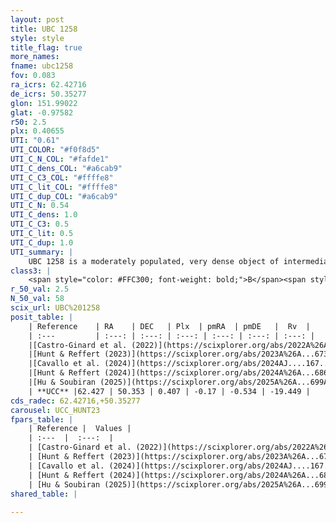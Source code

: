 ```yaml
---
layout: post
title: UBC 1258
style: style
title_flag: true
more_names: 
fname: ubc1258
fov: 0.083
ra_icrs: 62.42716
de_icrs: 50.35277
glon: 151.99022
glat: -0.97582
r50: 2.5
plx: 0.40655
UTI: "0.61"
UTI_COLOR: "#f0f8d5"
UTI_C_N_COL: "#fafde1"
UTI_C_dens_COL: "#a6cab9"
UTI_C_C3_COL: "#ffffe8"
UTI_C_lit_COL: "#ffffe8"
UTI_C_dup_COL: "#a6cab9"
UTI_C_N: 0.54
UTI_C_dens: 1.0
UTI_C_C3: 0.5
UTI_C_lit: 0.5
UTI_C_dup: 1.0
UTI_summary: |
    UBC 1258 is a moderately populated, very dense object of intermediate C3 quality. It was recently reported but it is moderately studied in the literature.
class3: |
    <span style="color: #FFC300; font-weight: bold;">B</span><span style="color: #FFC300; font-weight: bold;">B</span>
r_50_val: 2.5
N_50_val: 58
scix_url: UBC%201258
posit_table: |
    | Reference    | RA    | DEC   | Plx  | pmRA  | pmDE   |  Rv  |
    | :---         | :---: | :---: | :---: | :---: | :---: | :---: |
    |[Castro-Ginard et al. (2022)](https://scixplorer.org/abs/2022A%26A...661A.118C) | 62.43 | 50.35 | 0.41 | -0.17 | -0.53 | -- |
    |[Hunt & Reffert (2023)](https://scixplorer.org/abs/2023A%26A...673A.114H) | 62.428 | 50.352 | 0.405 | -0.165 | -0.55 | 0.045 |
    |[Cavallo et al. (2024)](https://scixplorer.org/abs/2024AJ....167...12C) | 62.445 | 50.362 | 0.409 | -- | -- | -- |
    |[Hunt & Reffert (2024)](https://scixplorer.org/abs/2024A%26A...686A..42H) | 62.428 | 50.352 | 0.405 | -0.165 | -0.55 | 0.045 |
    |[Hu & Soubiran (2025)](https://scixplorer.org/abs/2025A%26A...699A.246H) | 62.445 | 50.362 | -- | -- | -- | -- |
    | **UCC** |62.427 | 50.353 | 0.407 | -0.17 | -0.534 | -19.449 | 
cds_radec: 62.42716,+50.35277
carousel: UCC_HUNT23
fpars_table: |
    | Reference |  Values |
    | :---  |  :---:  |
    | [Castro-Ginard et al. (2022)](https://scixplorer.org/abs/2022A%26A...661A.118C) | `AV=2.653, Dist=2611, logAge=9.093` |
    | [Hunt & Reffert (2023)](https://scixplorer.org/abs/2023A%26A...673A.114H) | `AV50=3.489, diffAV50=2.071, MOD50=11.73, logAge50=8.761` |
    | [Cavallo et al. (2024)](https://scixplorer.org/abs/2024AJ....167...12C) | `AV50=3.32, dMod50=11.67, logAge50=9.04, [Fe/H]50=0.1` |
    | [Hunt & Reffert (2024)](https://scixplorer.org/abs/2024A%26A...686A..42H) | `MassJ=644.850` |
    | [Hu & Soubiran (2025)](https://scixplorer.org/abs/2025A%26A...699A.246H) | `MA22=0.07, MA23f=-0.18, MA23g=-0.13, MK24=-0.2, MF24=-0.2` |
shared_table: |
    
---
```

